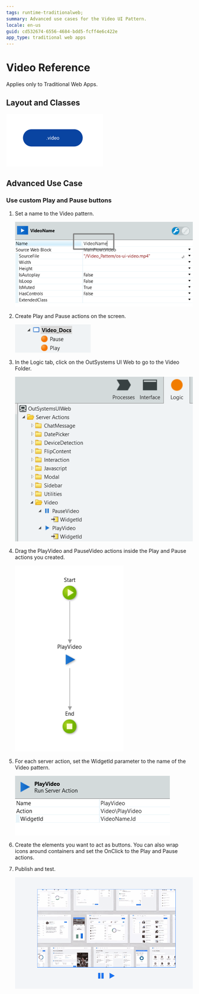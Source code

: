 ```yaml
---
tags: runtime-traditionalweb; 
summary: Advanced use cases for the Video UI Pattern.
locale: en-us
guid: cd532674-6556-4684-bdd5-fcff4e6c422e
app_type: traditional web apps
---
```


# Video Reference

<div class="info" markdown="1">

Applies only to Traditional Web Apps.

</div>

## Layout and Classes

![](<images/video-image-1.png>)

## Advanced Use Case

### Use custom Play and Pause buttons

1. Set a name to the Video pattern.

    ![](<images/video-image-4.png>)

1. Create Play and Pause actions on the screen.

    ![](<images/video-image-5.png>)

1. In the Logic tab, click on the OutSystems UI Web to go to the Video Folder.

    ![](<images/video-image-6.png>)

1. Drag the PlayVideo and PauseVideo actions inside the Play and Pause actions you created.

    ![](<images/video-image-7.png>)

1. For each server action, set the WidgetId parameter to the name of the Video pattern.

    ![](<images/video-image-8.png>)

1. Create the elements you want to act as buttons. You can also wrap icons around containers and set the OnClick to the Play and Pause actions.

1. Publish and test.

    ![](<images/video-gif-1.gif>)
